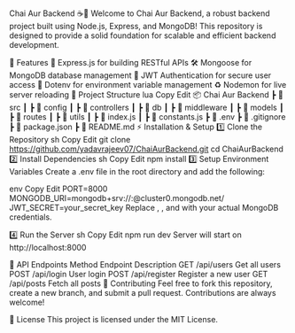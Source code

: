 Chai Aur Backend ☕🚀
Welcome to Chai Aur Backend, a robust backend project built using Node.js, Express, and MongoDB! This repository is designed to provide a solid foundation for scalable and efficient backend development.

📌 Features
🚀 Express.js for building RESTful APIs
🛠️ Mongoose for MongoDB database management
🔐 JWT Authentication for secure user access
📄 Dotenv for environment variable management
♻️ Nodemon for live server reloading
📂 Project Structure
lua
Copy
Edit
📦 Chai Aur Backend
 ┣ 📂 src
 ┃ ┣ 📂 config
 ┃ ┣ 📂 controllers
 ┃ ┣ 📂 db
 ┃ ┣ 📂 middleware
 ┃ ┣ 📂 models
 ┃ ┣ 📂 routes
 ┃ ┣ 📂 utils
 ┃ ┣ 📜 index.js
 ┃ ┣ 📜 constants.js
 ┣ 📜 .env
 ┣ 📜 .gitignore
 ┣ 📜 package.json
 ┣ 📜 README.md
⚡ Installation & Setup
1️⃣ Clone the Repository
sh
Copy
Edit
git clone https://github.com/yadavrajeev07/ChaiAurBackend.git
cd ChaiAurBackend
2️⃣ Install Dependencies
sh
Copy
Edit
npm install
3️⃣ Setup Environment Variables
Create a .env file in the root directory and add the following:

env
Copy
Edit
PORT=8000
MONGODB_URI=mongodb+srv://<username>:<password>@cluster0.mongodb.net/<database-name>
JWT_SECRET=your_secret_key
Replace <username>, <password>, and <database-name> with your actual MongoDB credentials.

4️⃣ Run the Server
sh
Copy
Edit
npm run dev
Server will start on http://localhost:8000

🔗 API Endpoints
Method	Endpoint	Description
GET	/api/users	Get all users
POST	/api/login	User login
POST	/api/register	Register a new user
GET	/api/posts	Fetch all posts
🤝 Contributing
Feel free to fork this repository, create a new branch, and submit a pull request. Contributions are always welcome!

📜 License
This project is licensed under the MIT License.
